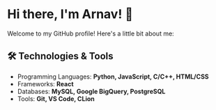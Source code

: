 # Hi there, I'm Arnav! 👋

Welcome to my GitHub profile!
Here's a little bit about me:

## 🛠️ Technologies & Tools
- Programming Languages: **Python, JavaScript, C/C++, HTML/CSS**
- Frameworks: **React**
- Databases: **MySQL, Google BigQuery, PostgreSQL**
- Tools: **Git, VS Code, CLion**


